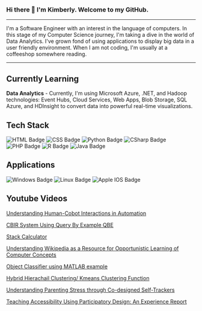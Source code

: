 ### Hi there 👋 I'm Kimberly. Welcome to my GitHub.
---
I'm a Software Engineer with an interest in the language of computers. In this stage of my Computer Science journey, I'm taking a dive in the world of Data Analytics. I've grown fond of using applications to display big data in a user friendly environment. When I am not coding, I'm usually at a coffeeshop somewhere reading. 

---
## Currently Learning

**Data Analytics** - Currently, I'm using Microsoft Azure, .NET, and Hadoop technologies: Event Hubs, Cloud Services, Web Apps, Blob Storage, SQL Azure, and HDInsight to convert data into powerful real-time visualizations.

## Tech Stack
![HTML Badge](https://img.shields.io/badge/HTML5-9bddff?style=for-the-badge&logo=html5&logoColor=white)
![CSS Badge](https://img.shields.io/badge/CSS-d0f0c0?style=for-the-badge&logo=css3&logoColor=white)
![Python Badge](https://img.shields.io/badge/Python-e8f48c?style=for-the-badge&logo=python&logoColor=black)
![CSharp Badge](https://img.shields.io/badge/CSharp-c08081?style=for-the-badge&logo=csharp&logoColor=white)
![PHP Badge](https://img.shields.io/badge/PHP-f77f00?style=for-the-badge&logo=php&logoColor=white)
![R Badge](https://img.shields.io/badge/R-b2ec5d?style=for-the-badge&logo=r&logoColor=white)
![Java Badge](https://img.shields.io/badge/Java-ffbcd9?style=for-the-badge&logo=java&logoColor=black)

## Applications
![Windows Badge](https://img.shields.io/badge/Microsoft_Windows-ffddf4?style=for-the-badge&logo=windows&logoColor=white)
![Linux Badge](https://img.shields.io/badge/Linux-ffddf4?style=for-the-badge&logo=linux&logoColor=black)
![Apple IOS Badge](https://img.shields.io/badge/Apple_macOS-ffddf4?style=for-the-badge&logo=apple&logoColor=white)

## Youtube Videos
[Understanding Human-Cobot Interactions in Automation](https://www.youtube.com/watch?v=3IaM9SlYKLY) 

[CBIR System Using Query By Example QBE](https://www.youtube.com/watch?v=ORjh1DdhqHw)

[Stack Calculator](https://www.youtube.com/watch?v=FImmrUc6WTI)

[Understanding Wikipedia as a Resource for Opportunistic Learning of Computer Concepts](https://www.youtube.com/watch?v=glun0Rl76Qg)

[Object Classifier using MATLAB example](https://www.youtube.com/watch?v=_mNgsuLg0C4)

[Hybrid Hierachail Clustering/ Kmeans Clustering Function](https://www.youtube.com/watch?v=4UPE2kd0fok)

[Understanding Parenting Stress through Co-designed Self-Trackers](https://www.youtube.com/watch?v=57knbtcYbRc)

[Teaching Accessibility Using Participatory Design: An Experience Report](https://www.youtube.com/watch?v=8F0RZCBd89I)

